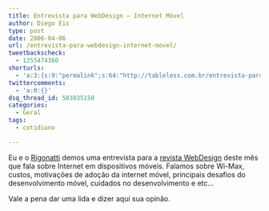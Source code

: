 ```yaml
---
title: Entrevista para WebDesign – Internet Móvel
author: Diego Eis
type: post
date: 2006-04-06
url: /entrevista-para-webdesign-internet-movel/
tweetbackscheck:
  - 1355474360
shorturls:
  - 'a:3:{s:9:"permalink";s:64:"http://tableless.com.br/entrevista-para-webdesign-internet-movel";s:7:"tinyurl";s:26:"http://tinyurl.com/3cxstv6";s:4:"isgd";s:19:"http://is.gd/HMgbdM";}'
twittercomments:
  - 'a:0:{}'
dsq_thread_id: 503035150
categories:
  - Geral
tags:
  - cotidiano

---
```

Eu e o [Rigonatti][1] demos uma entrevista para a [revista WebDesign][2] deste mês que fala sobre Internet em dispositivos móveis. Falamos sobre Wi-Max, custos, motivações de adoção da internet móvel, principais desafios do desenvolvimento móvel, cuidados no desenvolvimento e etc&#8230;

Vale a pena dar uma lida e dizer aqui sua opinão.

 [1]: http://www.mobilelife.com.br/
 [2]: http://www.arteccom.com.br/webdesign/